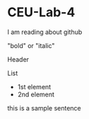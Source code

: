 # CEU-Lab-4
I am reading about github

"bold" or "italic"

Header

List 

* 1st element
* 2nd element

this 
is 
a 
sample sentence
